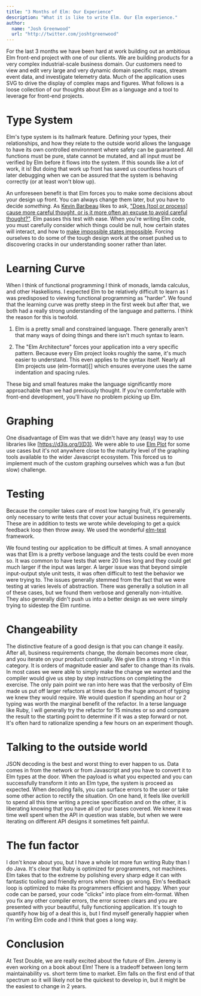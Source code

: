 ```yaml
---
title: "3 Months of Elm: Our Experience"
description: "What it is like to write Elm. Our Elm experience."
author:
  name: "Josh Greenwood"
  url: "http://twitter.com/joshtgreenwood"
---
```


For the last 3 months we have been hard at work building out an ambitious Elm front-end project with one of our clients. We are building products for a very complex industrial-scale business domain. Our customers need to view and edit very large and very dynamic domain specific maps, stream event data, and investigate telemetry data. Much of the application uses SVG to drive the display of complex maps and figures. What follows is a loose collection of our thoughts about Elm as a language and a tool to leverage for front-end projects.

# Type System
Elm's type system is its hallmark feature. Defining your types, their relationships, and how they relate to the outside world allows the language to have its own controlled environment where safety can be guaranteed. All functions must be pure, state cannot be mutated, and all input must be verified by Elm before it flows into the system. If this sounds like a lot of work, it is! But doing that work up front has saved us countless hours of later debugging when we can be assured that the system is behaving correctly (or at least won't blow up).

An unforeseen benefit is that Elm forces you to make some decisions about your design up front. You can always change them later, but you have to decide *something*. As [Kevin Baribeau](https://twitter.com/kbaribeau) likes to ask, ["Does [tool or process] cause more careful thought, or is it more often an excuse to avoid careful thought?"](https://twitter.com/searls/status/876804767175114756). Elm passes this test with ease. When you're writing Elm code, you must carefully consider which things could be null, how certain states will interact, and how to [make impossible states impossible](https://www.youtube.com/watch?v=IcgmSRJHu_8). Forcing ourselves to do some of the tough design work at the onset pushed us to discovering cracks in our understanding sooner rather than later.

# Learning Curve
When I think of functional programming I think of monads, lamda calculus, and other Haskellisms. I expected Elm to be relatively difficult to learn as I was predisposed to viewing functional programming as "harder". We found that the learning curve was pretty steep in the first week but after that, we both had a really strong understanding of the language and patterns. I think the reason for this is twofold. 

1) Elm is a pretty small and constrained language. There generally aren't that many ways of doing things and there isn't much syntax to learn.

2) The "Elm Architecture" forces your application into a very specific pattern. Because every Elm project looks roughly the same, it's much easier to understand. This even applies to the syntax itself. Nearly all Elm projects use (elm-format)[] which ensures everyone uses the same indentation and spacing rules. 

These big and small features make the language significantly more approachable than we had previously thought. If you're comfortable with front-end development, you'll have no problem picking up Elm.

# Graphing
One disadvantage of Elm was that we didn't have any (easy) way to use libraries like [https://d3js.org/](D3). We were able to use [Elm Plot](https://terezka.github.io/elm-plot) for some use cases but it's not anywhere close to the maturity level of the graphing tools available to the wider Javascript ecosystem. This forced us to implement much of the custom graphing ourselves which was a fun (but slow) challenge.

# Testing
Because the compiler takes care of most low hanging fruit, it's generally only necessary to write tests that cover your actual business requirements. These are in addition to tests we wrote while developing to get a quick feedback loop then throw away. We used the wonderful [elm-test](http://package.elm-lang.org/packages/elm-community/elm-test/latest) framework.

We found testing our application to be difficult at times. A small annoyance was that Elm is a pretty verbose language and the tests could be even more so. It was common to have tests that were 20 lines long and they could get much larger if the input was larger. A larger issue was that beyond simple input-output style unit tests, it was often difficult to test the behavior we were trying to. The issues generally stemmed from the fact that we were testing at varies levels of abstraction. There was generally a solution in all of these cases, but we found them verbose and generally non-intuitive. They also generally didn't push us into a better design as we were simply trying to sidestep the Elm runtime.

# Changeability
The distinctive feature of a good design is that you can change it easily. After all, business requirements change, the domain becomes more clear, and you iterate on your product continually. We give Elm a strong +1 in this category. It is orders of magnitude easier and safer to change than its rivals. In most cases we were able to simply make the change we wanted and the compiler would give us step by step instructions on completing the exercise. The only pain point we ran into here was that the verbosity of Elm made us put off larger refactors at times due to the huge amount of typing we knew they would require. We would question if spending an hour or 2 typing was worth the marginal benefit of the refactor. In a terse language like Ruby, I will generally try the refactor for 15 minutes or so and compare the result to the starting point to determine if it was a step forward or not. It's often hard to rationalize spending a few hours on an experiment though.

# Talking to the outside world
JSON decoding is the best and worst thing to ever happen to us. Data comes in from the network or from Javascript and you have to convert it to Elm types at the door. When the payload is what you expected and you can successfully transform it into an Elm type, the system is proceed as expected. When decoding fails, you can surface errors to the user or take some other action to rectify the situation. On one hand, it feels like overkill to spend all this time writing a precise specification and on the other, it is liberating knowing that you have all of your bases covered. We knew it was time well spent when the API in question was stable, but when we were iterating on different API designs it sometimes felt painful.

# The fun factor
I don't know about you, but I have a whole lot more fun writing Ruby than I do Java. It's clear that Ruby is optimized for programmers, not machines. Elm takes that to the extreme by polishing every sharp edge it can with fantastic tooling and friendly errors when things go wrong. Elm's feedback loop is optimized to make its programmers efficient and happy. When your code can be parsed, your code "clicks" into place from elm-format. When you fix any other compiler errors, the error screen clears and you are presented with your beautiful, fully functioning application. It's tough to quantify how big of a deal this is, but I find myself generally happier when I'm writing Elm code and I think that goes a long way.

# Conclusion
At Test Double, we are really excited about the future of Elm. Jeremy is even working on a book about Elm! There is a tradeoff between long term maintainability vs. short term time to market. Elm falls on the first end of that spectrum so it will likely not be the quickest to develop in, but it might be the easiest to change in 2 years.
